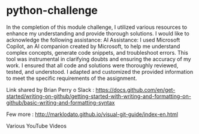 # python-challenge

In the completion of this module challenge, I utilized various resources to enhance my understanding and provide thorough solutions. I would like to acknowledge the following assistance: AI Assistance: I used Microsoft Copilot, an AI companion created by Microsoft, to help me understand complex concepts, generate code snippets, and troubleshoot errors. This tool was instrumental in clarifying doubts and ensuring the accuracy of my work. I ensured that all code and solutions were thoroughly reviewed, tested, and understood. I adapted and customized the provided information to meet the specific requirements of the assignment.

Link shared by Brian Perry o Slack : https://docs.github.com/en/get-started/writing-on-github/getting-started-with-writing-and-formatting-on-github/basic-writing-and-formatting-syntax

Few more : http://marklodato.github.io/visual-git-guide/index-en.html

Various YouTube Videos